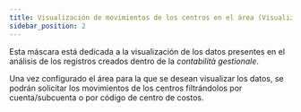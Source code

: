 ```yaml
---
title: Visualización de movimientos de los centros en el área (Visualizzazione movimenti dei centri nell'area)
sidebar_position: 2
---
```


Esta máscara está dedicada a la visualización de los datos presentes en el análisis de los registros creados dentro de la *contabilità gestionale*.

Una vez configurado el área para la que se desean visualizar los datos, se podrán solicitar los movimientos de los centros filtrándolos por cuenta/subcuenta o por código de centro de costos.